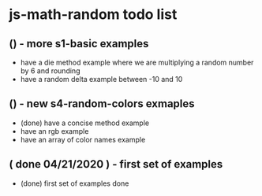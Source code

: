 # js-math-random todo list

## () - more s1-basic examples
* have a die method example where we are multiplying a random number by 6 and rounding
* have a random delta example between -10 and 10

## () - new s4-random-colors exmaples
* (done) have a concise method example
* have an rgb example
* have an array of color names example

## ( done 04/21/2020 ) - first set of examples
* (done) first set of examples done